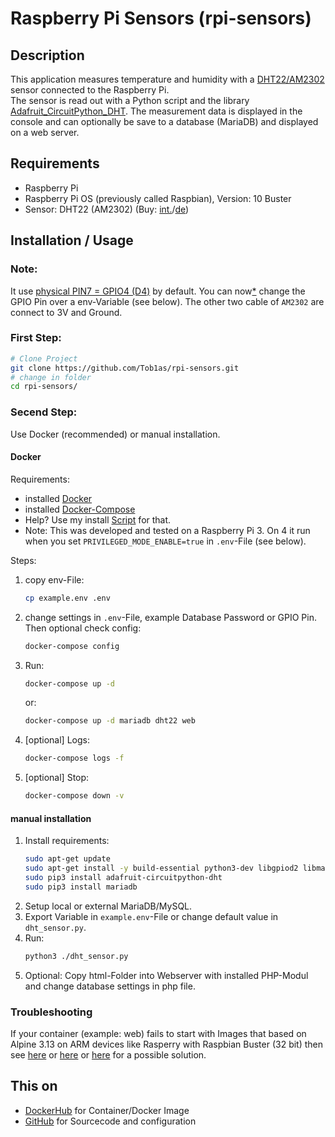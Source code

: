 # Raspberry Pi Sensors (rpi-sensors)

## Description

This application measures temperature and humidity with a [DHT22/AM2302](https://learn.adafruit.com/dht) sensor connected to the Raspberry Pi.  
The sensor is read out with a Python script and the library [Adafruit_CircuitPython_DHT](https://github.com/adafruit/Adafruit_CircuitPython_DHT). The measurement data is displayed in the console and can optionally be save to a database (MariaDB) and displayed on a web server.

## Requirements

* Raspberry Pi
* Raspberry Pi OS (previously called Raspbian), Version: 10 Buster
* Sensor: DHT22 (AM2302) (Buy: [int.](https://www.adafruit.com/product/393)/[de](https://www.rasppishop.de/Luftfeuchtigkeit-und-Temperatusensor-DHT22-AM2302))

## Installation / Usage

### Note: 
It use [physical PIN7 = GPIO4 (D4)](https://www.raspberrypi.org/documentation/usage/gpio/) by default. You can now[*](https://github.com/adafruit/Adafruit_CircuitPython_DHT/issues/57) change the GPIO Pin over a env-Variable (see below). 
The other two cable of `AM2302` are connect to 3V and Ground.

### First Step:    
```sh
# Clone Project 
git clone https://github.com/Tob1as/rpi-sensors.git
# change in folder
cd rpi-sensors/
```

### Secend Step:  
Use Docker (recommended) or manual installation.  

#### Docker

Requirements:
* installed [Docker](https://docs.docker.com/engine/install/debian/)
* installed [Docker-Compose](https://docs.docker.com/compose/install/#install-using-pip)
* Help? Use my install [Script](https://github.com/Tob1asDocker/Collection/raw/master/Docker_on_Raspbian_10_Buster.sh) for that.
* Note: This was developed and tested on a Raspberry Pi 3. On 4 it run when you set `PRIVILEGED_MODE_ENABLE=true` in `.env`-File (see below).

Steps:  
1. copy env-File:
    ```sh
    cp example.env .env
    ```
2. change settings in `.env`-File, example Database Password or GPIO Pin. Then optional check config:
    ```sh
    docker-compose config
    ```
3. Run:
    ```sh
    docker-compose up -d
    ```
    or:
    ```sh
    docker-compose up -d mariadb dht22 web
    ```
4. [optional] Logs:
    ```sh
    docker-compose logs -f
    ```
5. [optional] Stop:
    ```sh
    docker-compose down -v
    ```

#### manual installation
  
1. Install requirements:
    ```sh
    sudo apt-get update
    sudo apt-get install -y build-essential python3-dev libgpiod2 libmariadb-dev
    sudo pip3 install adafruit-circuitpython-dht
    sudo pip3 install mariadb
    ```
2. Setup local or external MariaDB/MySQL.
3. Export Variable in `example.env`-File or change default value in `dht_sensor.py`.
4. Run:
    ```sh
    python3 ./dht_sensor.py
    ```
5. Optional: Copy html-Folder into Webserver with installed PHP-Modul and change database settings in php file.

### Troubleshooting

If your container (example: web) fails to start with Images that based on Alpine 3.13 on ARM devices like Rasperry with Raspbian Buster (32 bit) then see [here](https://github.com/Tob1asDocker/php#troubleshooting) or [here](https://github.com/Tob1asDocker/rpi-mariadb#troubleshooting) or [here](https://docs.linuxserver.io/faq#libseccomp) for a possible solution.

## This on

* [DockerHub](https://hub.docker.com/r/tobi312/rpi-sensors) for Container/Docker Image
* [GitHub](https://github.com/Tob1as/rpi-sensors) for Sourcecode and configuration
